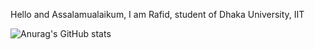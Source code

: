 Hello and Assalamualaikum, I am Rafid, student of Dhaka University, IIT

![Anurag's GitHub stats](https://github-readme-stats.vercel.app/api?username=Rafid13iit&show_icons=true&theme=radical)
